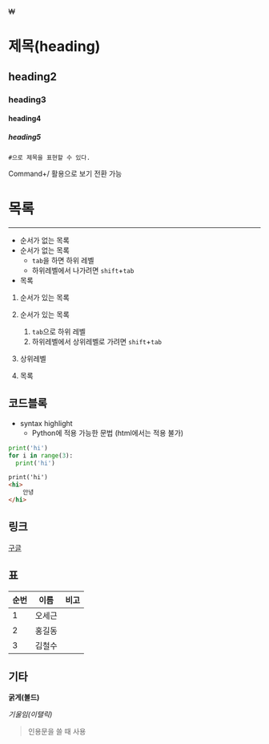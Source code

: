 ₩

# 제목(heading)

## heading2

### heading3

#### heading4

##### heading5

`#으로 제목을 표현할 수 있다.`

Command+/ 활용으로 보기 전환 가능



# 목록

---

- 순서가 없는 목록
- 순서가 없는 목록
  - `tab`을 하면 하위 레벨
  - 하위레벨에서 나가려면 `shift`+`tab`
- 목록

1. 순서가 있는 목록
2. 순서가 있는 목록
   1. `tab`으로 하위 레벨
   2. 하위레벨에서 상위레벨로 가려면 `shift`+`tab`
3. 상위레벨

1. 목록



## 코드블록

- syntax highlight
  - Python에 적용 가능한 문법 (html에서는 적용 불가)

```python
print('hi')
for i in range(3):
  print('hi')
```

```html
print('hi')
<hi>
	안녕
</hi>
```

## 링크

[구글](google.com)



## 표

| 순번 | 이름   | 비고 |
| ---- | ------ | ---- |
| 1    | 오세근 |      |
| 2    | 홍길동 |      |
| 3    | 김철수 |      |



## 기타

**굵게(볼드)**

*기울임(이탤릭)*

> 인용문을 쓸 때 사용
